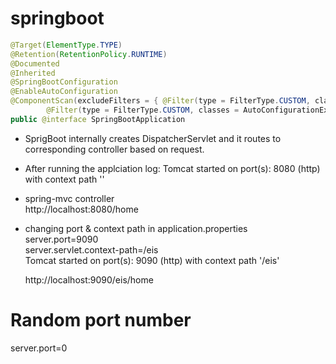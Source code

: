 # springboot

```java
@Target(ElementType.TYPE)
@Retention(RetentionPolicy.RUNTIME)
@Documented
@Inherited
@SpringBootConfiguration
@EnableAutoConfiguration
@ComponentScan(excludeFilters = { @Filter(type = FilterType.CUSTOM, classes = TypeExcludeFilter.class),
		@Filter(type = FilterType.CUSTOM, classes = AutoConfigurationExcludeFilter.class) })
public @interface SpringBootApplication

```
- SprigBoot internally creates DispatcherServlet and it routes to corresponding controller based on request.


- After running the applciation
  log: Tomcat started on port(s): 8080 (http) with context path ''
  
- spring-mvc controller  
  http://localhost:8080/home
- changing port & context path in application.properties  
  server.port=9090  
  server.servlet.context-path=/eis  
  Tomcat started on port(s): 9090 (http) with context path '/eis'  
    
  http://localhost:9090/eis/home
  
# Random port number
  server.port=0  